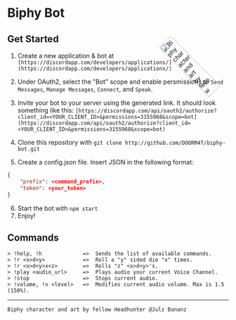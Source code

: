 # Biphy Bot

## Get Started

1. Create a new application & bot at `[https://discordapp.com/developers/applications/](https://discordapp.com/developers/applications/)`

2. Under OAuth2, select the "Bot" scope and enable persmissions to `Send Messages`, `Manage Messages`, `Connect`, and `Speak`. 

3. Invite your bot to your server using the generated link. It should look something like this: `[https://discordapp.com/api/oauth2/authorize?client_id=<YOUR_CLIENT_ID>&permissions=3155968&scope=bot](https://discordapp.com/api/oauth2/authorize?client_id=<YOUR_CLIENT_ID>&permissions=3155968&scope=bot)`

4. Clone this repository with `git clone http://github.com/DOORM4T/biphy-bot.git`

5. Create a config.json file. Insert JSON in the following format:
```JSON
{
    "prefix": <command_prefix>,
    "token": <your_token>
}
```

6. Start the bot with `npm start`
7. Enjoy!

## Commands

```
> !help, !h             =>  Sends the list of available commands.
> !r <x>d<y>            =>  Roll a "y" sided die "x" times.
> !r <x>d<y>x<z>        =>  Rolls "z" <x>d<y>'s.
> !play <audio_url>     =>  Plays audio your current Voice Channel.
> !stop                 =>  Stops current audio.
> !volume, !v <level>   =>  Modifies current audio volume. Max is 1.5 (150%).
```

<img id="biphy" alt="Biphy character and art by fellow Headhunter @Julz Bananz" src="https://cdn.discordapp.com/attachments/588918874272038932/613085069824884899/Biphy.png" width=200 style="width:20%;position: absolute;top:0;right:-60px;transform:rotate(-45deg)">
<hr>

`Biphy character and art by fellow Headhunter @Julz Bananz`
